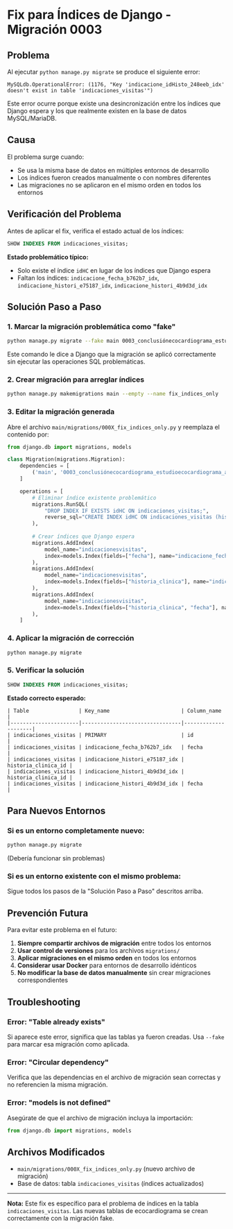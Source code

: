 # Fix para Índices de Django - Migración 0003

## Problema

Al ejecutar `python manage.py migrate` se produce el siguiente error:

```
MySQLdb.OperationalError: (1176, "Key 'indicacione_idHisto_248eeb_idx' doesn't exist in table 'indicaciones_visitas'")
```

Este error ocurre porque existe una desincronización entre los índices que Django espera y los que realmente existen en la base de datos MySQL/MariaDB.

## Causa

El problema surge cuando:
- Se usa la misma base de datos en múltiples entornos de desarrollo
- Los índices fueron creados manualmente o con nombres diferentes
- Las migraciones no se aplicaron en el mismo orden en todos los entornos

## Verificación del Problema

Antes de aplicar el fix, verifica el estado actual de los índices:

```sql
SHOW INDEXES FROM indicaciones_visitas;
```

**Estado problemático típico:**
- Solo existe el índice `idHC` en lugar de los índices que Django espera
- Faltan los índices: `indicacione_fecha_b762b7_idx`, `indicacione_histori_e75187_idx`, `indicacione_histori_4b9d3d_idx`

## Solución Paso a Paso

### 1. Marcar la migración problemática como "fake"

```bash
python manage.py migrate --fake main 0003_conclusiónecocardiograma_estudioecocardiograma_and_more
```

Este comando le dice a Django que la migración se aplicó correctamente sin ejecutar las operaciones SQL problemáticas.

### 2. Crear migración para arreglar índices

```bash
python manage.py makemigrations main --empty --name fix_indices_only
```

### 3. Editar la migración generada

Abre el archivo `main/migrations/000X_fix_indices_only.py` y reemplaza el contenido por:

```python
from django.db import migrations, models

class Migration(migrations.Migration):
    dependencies = [
        ('main', '0003_conclusiónecocardiograma_estudioecocardiograma_and_more'),
    ]

    operations = [
        # Eliminar índice existente problemático
        migrations.RunSQL(
            "DROP INDEX IF EXISTS idHC ON indicaciones_visitas;",
            reverse_sql="CREATE INDEX idHC ON indicaciones_visitas (historia_clinica_id);"
        ),
        
        # Crear índices que Django espera
        migrations.AddIndex(
            model_name="indicacionesvisitas",
            index=models.Index(fields=["fecha"], name="indicacione_fecha_b762b7_idx"),
        ),
        migrations.AddIndex(
            model_name="indicacionesvisitas", 
            index=models.Index(fields=["historia_clinica"], name="indicacione_histori_e75187_idx"),
        ),
        migrations.AddIndex(
            model_name="indicacionesvisitas",
            index=models.Index(fields=["historia_clinica", "fecha"], name="indicacione_histori_4b9d3d_idx"),
        ),
    ]
```

### 4. Aplicar la migración de corrección

```bash
python manage.py migrate
```

### 5. Verificar la solución

```sql
SHOW INDEXES FROM indicaciones_visitas;
```

**Estado correcto esperado:**
```
| Table                | Key_name                       | Column_name         |
|----------------------|--------------------------------|---------------------|
| indicaciones_visitas | PRIMARY                        | id                  |
| indicaciones_visitas | indicacione_fecha_b762b7_idx   | fecha               |
| indicaciones_visitas | indicacione_histori_e75187_idx | historia_clinica_id |
| indicaciones_visitas | indicacione_histori_4b9d3d_idx | historia_clinica_id |
| indicaciones_visitas | indicacione_histori_4b9d3d_idx | fecha               |
```

## Para Nuevos Entornos

### Si es un entorno completamente nuevo:
```bash
python manage.py migrate
```
(Debería funcionar sin problemas)

### Si es un entorno existente con el mismo problema:
Sigue todos los pasos de la "Solución Paso a Paso" descritos arriba.

## Prevención Futura

Para evitar este problema en el futuro:

1. **Siempre compartir archivos de migración** entre todos los entornos
2. **Usar control de versiones** para los archivos `migrations/`
3. **Aplicar migraciones en el mismo orden** en todos los entornos
4. **Considerar usar Docker** para entornos de desarrollo idénticos
5. **No modificar la base de datos manualmente** sin crear migraciones correspondientes

## Troubleshooting

### Error: "Table already exists"
Si aparece este error, significa que las tablas ya fueron creadas. Usa `--fake` para marcar esa migración como aplicada.

### Error: "Circular dependency"
Verifica que las dependencias en el archivo de migración sean correctas y no referencien la misma migración.

### Error: "models is not defined"
Asegúrate de que el archivo de migración incluya la importación:
```python
from django.db import migrations, models
```

## Archivos Modificados

- `main/migrations/000X_fix_indices_only.py` (nuevo archivo de migración)
- Base de datos: tabla `indicaciones_visitas` (índices actualizados)

---

**Nota:** Este fix es específico para el problema de índices en la tabla `indicaciones_visitas`. Las nuevas tablas de ecocardiograma se crean correctamente con la migración fake.
